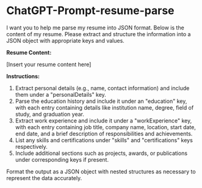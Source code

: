 # ChatGPT-Prompt-resume-parse

I want you to help me parse my resume into JSON format. Below is the content of my resume. Please extract and structure the information into a JSON object with appropriate keys and values.

**Resume Content:**

[Insert your resume content here]

**Instructions:**

1. Extract personal details (e.g., name, contact information) and include them under a "personalDetails" key.
2. Parse the education history and include it under an "education" key, with each entry containing details like institution name, degree, field of study, and graduation year.
3. Extract work experience and include it under a "workExperience" key, with each entry containing job title, company name, location, start date, end date, and a brief description of responsibilities and achievements.
4. List any skills and certifications under "skills" and "certifications" keys respectively.
5. Include additional sections such as projects, awards, or publications under corresponding keys if present.

Format the output as a JSON object with nested structures as necessary to represent the data accurately.
